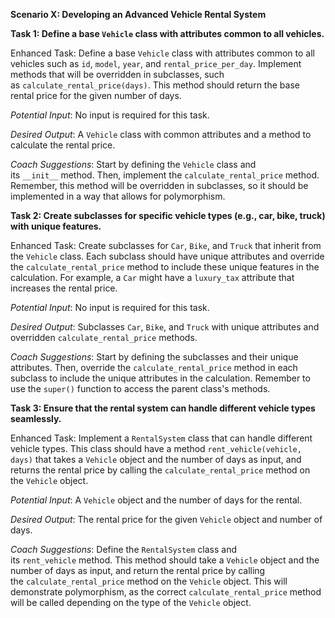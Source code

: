 **Scenario X: Developing an Advanced Vehicle Rental System**

**Task 1: Define a base `Vehicle` class with attributes common to all vehicles.**

Enhanced Task: Define a base `Vehicle` class with attributes common to all vehicles such as `id`, `model`, `year`, and `rental_price_per_day`. Implement methods that will be overridden in subclasses, such as `calculate_rental_price(days)`. This method should return the base rental price for the given number of days.

_Potential Input_: No input is required for this task.

_Desired Output_: A `Vehicle` class with common attributes and a method to calculate the rental price.

_Coach Suggestions_: Start by defining the `Vehicle` class and its `__init__` method. Then, implement the `calculate_rental_price` method. Remember, this method will be overridden in subclasses, so it should be implemented in a way that allows for polymorphism.

**Task 2: Create subclasses for specific vehicle types (e.g., car, bike, truck) with unique features.**

Enhanced Task: Create subclasses for `Car`, `Bike`, and `Truck` that inherit from the `Vehicle` class. Each subclass should have unique attributes and override the `calculate_rental_price` method to include these unique features in the calculation. For example, a `Car` might have a `luxury_tax` attribute that increases the rental price.

_Potential Input_: No input is required for this task.

_Desired Output_: Subclasses `Car`, `Bike`, and `Truck` with unique attributes and overridden `calculate_rental_price` methods.

_Coach Suggestions_: Start by defining the subclasses and their unique attributes. Then, override the `calculate_rental_price` method in each subclass to include the unique attributes in the calculation. Remember to use the `super()` function to access the parent class's methods.

**Task 3: Ensure that the rental system can handle different vehicle types seamlessly.**

Enhanced Task: Implement a `RentalSystem` class that can handle different vehicle types. This class should have a method `rent_vehicle(vehicle, days)` that takes a `Vehicle` object and the number of days as input, and returns the rental price by calling the `calculate_rental_price` method on the `Vehicle` object.

_Potential Input_: A `Vehicle` object and the number of days for the rental.

_Desired Output_: The rental price for the given `Vehicle` object and number of days.

_Coach Suggestions_: Define the `RentalSystem` class and its `rent_vehicle` method. This method should take a `Vehicle` object and the number of days as input, and return the rental price by calling the `calculate_rental_price` method on the `Vehicle` object. This will demonstrate polymorphism, as the correct `calculate_rental_price` method will be called depending on the type of the `Vehicle` object.